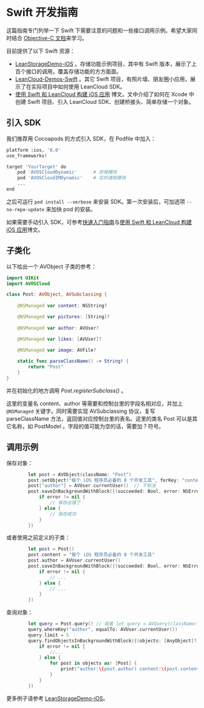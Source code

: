 # Swift 开发指南

这篇指南专门列举一下 Swift 下需要注意的问题和一些接口调用示例。希望大家同时结合 [Objective-C 文档](./ios_os_x_guide.html)来学习。

目前提供了以下 Swift 资源：

* [LeanStorageDemo-iOS](https://github.com/leancloud/LeanStorageDemo-iOS) 。存储功能示例项目，其中有 Swift 版本，展示了上百个接口的调用，覆盖存储功能的方方面面。
* [LeanCloud-Demos-Swift](https://github.com/leancloud/leancloud-demos#swift) 。其它 Swift 项目，有照片墙、朋友圈小应用，展示了在实际项目中如何使用 LeanCloud SDK。
* [使用 Swift 和 LeanCloud 构建 iOS 应用](https://blog.leancloud.cn/1407) 博文。文中介绍了如何在 Xcode 中创建 Swift 项目、引入 LeanCloud SDK、创建桥接头、简单存储一个对象。

## 引入 SDK

我们推荐用 Cocoapods 的方式引入 SDK，在 Podfile 中加入：

```sh
platform :ios, '8.0'
use_frameworks!

target 'YourTarget' do
    pod 'AVOSCloudDynamic'      # 存储模块
    pod 'AVOSCloudIMDynamic'    # 实时通信模块
    ...
end
```

之后可运行 `pod install --verbose` 来安装 SDK。第一次安装后，可加选项 `--no-repo-update` 来加快 pod 的安装。

如果需要手动引入 SDK，可参考[快速入门指南](https://leancloud.cn/docs/start.html)与[使用 Swift 和 LeanCloud 构建 iOS 应用](https://blog.leancloud.cn/1407)博文。

## 子类化

以下给出一个 AVObject 子类的参考：

```swift
import UIKit
import AVOSCloud

class Post: AVObject, AVSubclassing {
    
    @NSManaged var content: NSString?

    @NSManaged var pictures: [String]?
    
    @NSManaged var author: AVUser?

    @NSManaged var likes: [AVUser]?

    @NSManaged var image: AVFile?
    
    static func parseClassName() -> String! {
        return "Post"
    }
}

```

并在初始化的地方调用 _Post.registerSubclass()_ 。

这里的变量名 content、author 等需要和控制台里的字段名相对应，并加上 `@NSManaged` 关键字。同时需要实现 AVSubclassing 协议，复写 parseClassName 方法，返回值对应控制台里的表名。这里的类名 Post 可以是其它名称，如 PostModel 。字段的值可能为空的话，需要加 ? 符号。

## 调用示例

保存对象：

```swift
        let post = AVObject(className: "Post")
        post.setObject("每个 iOS 程序员必备的 8 个开发工具", forKey: "content")
        post["author"] = AVUser.currentUser()  // 下标法
        post.saveInBackgroundWithBlock({(succeeded: Bool, error: NSError?) in
            if error != nil {
            	// 保存出错了
	        } else {
	        	// 保存成功
		    }
        })
```

或者使用之前定义的子类：

```swift
        let post = Post()
        post.content = "每个 iOS 程序员必备的 8 个开发工具"
        post.author = AVUser.currentUser()
        post.saveInBackgroundWithBlock({(succeeded: Bool, error: NSError?) in
            if error != nil {
                // ...
	        } else {
	        	// ...
		    }
        })
```

查询对象：

```swift
        let query = Post.query() // 或者 let query = AVQuery(className:"Post")
        query.whereKey("author", equalTo: AVUser.currentUser())
        query.limit = 5
        query.findObjectsInBackgroundWithBlock({(objects: [AnyObject]?, error: NSError?) in
        	if error != nil {
        		//...
	        } else {
	        	for post in objects as! [Post] {
                    print("author:\(post.author) content:\(post.content)");
                }
	        }
        })
```

更多例子请参考 [LeanStorageDemo-iOS](https://github.com/leancloud/LeanStorageDemo-iOS)。
